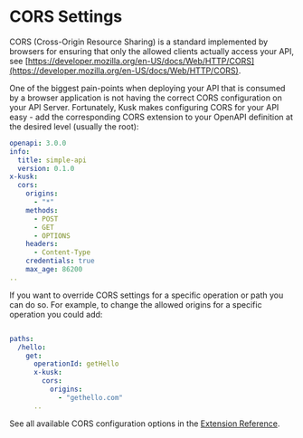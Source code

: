 # CORS Settings

CORS (Cross-Origin Resource Sharing) is a standard implemented by browsers for ensuring that only the allowed clients actually access your API,
see [https://developer.mozilla.org/en-US/docs/Web/HTTP/CORS](https://developer.mozilla.org/en-US/docs/Web/HTTP/CORS).

One of the biggest pain-points when deploying your API that is consumed by a browser application is 
not having the correct CORS configuration on your API Server. Fortunately, Kusk makes configuring CORS 
for your API easy - add the corresponding CORS extension to your
OpenAPI definition at the desired level (usually the root):

```yaml
openapi: 3.0.0
info:
  title: simple-api
  version: 0.1.0
x-kusk:
  cors:
    origins:
      - "*"
    methods:
      - POST
      - GET
      - OPTIONS
    headers:
      - Content-Type
    credentials: true
    max_age: 86200
..
```

If you want to override CORS settings for a specific operation or path you can do so. For example, to change the allowed origins for a specific operation you could add:

```yaml

paths:
  /hello:
    get:
      operationId: getHello
      x-kusk:
        cors:
          origins:
            - "gethello.com"
      ..
```

See all available CORS configuration options in the [Extension Reference](../extension/#cors).